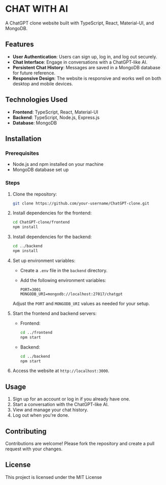 # CHAT WITH AI

A ChatGPT clone website built with TypeScript, React, Material-UI, and MongoDB.

## Features

- **User Authentication**: Users can sign up, log in, and log out securely.
- **Chat Interface**: Engage in conversations with a ChatGPT-like AI.
- **Persistent Chat History**: Messages are saved in a MongoDB database for future reference.
- **Responsive Design**: The website is responsive and works well on both desktop and mobile devices.

## Technologies Used

- **Frontend**: TypeScript, React, Material-UI
- **Backend**: TypeScript, Node.js, Express.js
- **Database**: MongoDB

## Installation

### Prerequisites

- Node.js and npm installed on your machine
- MongoDB database set up

### Steps

1. Clone the repository:

   ```bash
   git clone https://github.com/your-username/ChatGPT-clone.git
   ```

2. Install dependencies for the frontend:

   ```bash
   cd ChatGPT-clone/frontend
   npm install
   ```

3. Install dependencies for the backend:

   ```bash
   cd ../backend
   npm install
   ```

4. Set up environment variables:
   - Create a `.env` file in the `backend` directory.
   - Add the following environment variables:

     ```
     PORT=3001
     MONGODB_URI=mongodb://localhost:27017/chatgpt
     ```

   Adjust the `PORT` and `MONGODB_URI` values as needed for your setup.

5. Start the frontend and backend servers:

   - Frontend:

     ```bash
     cd ../frontend
     npm start
     ```

   - Backend:

     ```bash
     cd ../backend
     npm start
     ```

6. Access the website at `http://localhost:3000`.

## Usage

1. Sign up for an account or log in if you already have one.
2. Start a conversation with the ChatGPT-like AI.
3. View and manage your chat history.
4. Log out when you're done.

## Contributing

Contributions are welcome! Please fork the repository and create a pull request with your changes.

## License

This project is licensed under the MIT License 